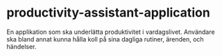 # productivity-assistant-application
En applikation som ska underlätta produktivitet i vardagslivet. Användare ska bland annat kunna hålla koll på sina dagliga rutiner, ärenden, och händelser. 
